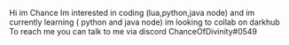 Hi im Chance 
Im interested in coding (lua,python,java node)
and im currently learning ( python and java node)
im looking to collab on darkhub
To reach me you can talk to me via discord
ChanceOfDivinity#0549

